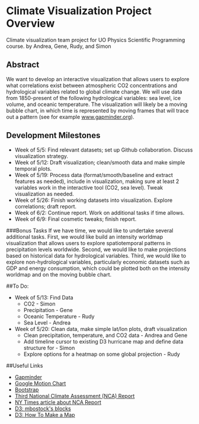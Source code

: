 # Climate Visualization Project Overview
Climate visualization team project for UO Physics Scientific Programming course.
by Andrea, Gene, Rudy, and Simon

## Abstract
We want to develop an interactive visualization that allows users to explore what correlations exist between atmospheric CO2 concentrations and hydrological variables related to global climate change. We will use data from 1850-present of the following hydrological variables: sea level, ice volume, and oceanic temperature. The visualization will likely be a moving bubble chart, in which time is represented by moving frames that will trace out a pattern (see for example www.gapminder.org).

## Development Milestones

- Week of 5/5: Find relevant datasets; set up Github collaboration. Discuss visualization strategy.
- Week of 5/12: Draft visualization; clean/smooth data and make simple temporal plots.
- Week of 5/19: Process data (format/smooth/baseline and extract features as needed), include in visualization, making sure at least 2 variables work in the interactive tool (CO2, sea level). Tweak visualization as needed.
- Week of 5/26: Finish working datasets into visualization. Explore correlations; draft report.
- Week of 6/2: Continue report. Work on additional tasks if time allows.
- Week of 6/9: Final cosmetic tweaks; finish report.

###Bonus Tasks
If we have time, we would like to undertake several additional tasks. First, we would like build an intensity worldmap visualization that allows users to explore spatiotemporal patterns in precipitation levels worldwide. Second, we would like to make projections based on historical data for hydrological variables. Third, we would like to explore non-hydrological variables, particularly economic datasets such as GDP and energy consumption, which could be plotted both on the intensity worldmap and on the moving bubble chart.

##To Do:
- Week of 5/13: Find Data
	- CO2 - Simon
	- Precipitation - Gene
	- Oceanic Temperature - Rudy
	- Sea Level - Andrea
- Week of 5/20: Clean data, make simple lat/lon plots, draft visualization
	- Clean precipitation, temperature, and CO2 data - Andrea and Gene
	- Add timeline cursor to existing D3 hurricane map and define data structure for - Simon
	- Explore options for a heatmap on some global projection - Rudy

##Useful Links
- [Gapminder](http://www.gapminder.org/)
- [Google Motion Chart](https://developers.google.com/chart/interactive/docs/gallery/motionchart?csw=1)
- [Bootstrap](http://getbootstrap.com/)
- [Third National Climate Assessment (NCA) Report](http://www.globalchange.gov/ncadac)
- [NY Times article about NCA Report](http://www.nytimes.com/2014/05/07/science/earth/climate-change-report.html)
- [D3: mbostock's blocks](bl.ocks.org/mbostock)
- [D3: How To Make a Map](http://bost.ocks.org/mike/map/)

